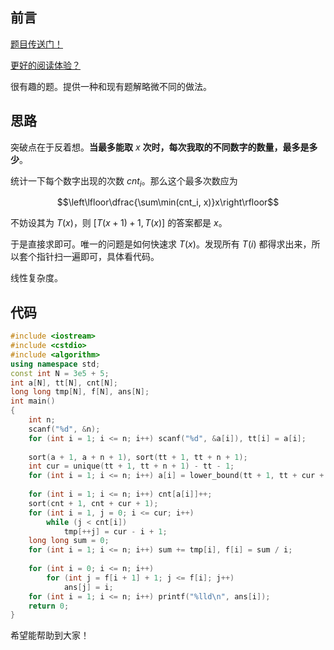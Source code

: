 ## 前言

[题目传送门！](https://www.luogu.com.cn/problem/AT_abc143_f)

[更好的阅读体验？](https://www.cnblogs.com/liangbowen/p/17514668.html)

很有趣的题。提供一种和现有题解略微不同的做法。 

## 思路

突破点在于反着想。**当最多能取** $x$ **次时，每次我取的不同数字的数量，最多是多少**。

统计一下每个数字出现的次数 $cnt_i$。那么这个最多次数应为

$$\left\lfloor\dfrac{\sum\min(cnt_i, x)}x\right\rfloor$$

不妨设其为 $T(x)$，则 $[T(x+1) + 1, T(x)]$ 的答案都是 $x$。

于是直接求即可。唯一的问题是如何快速求 $T(x)$。发现所有 $T(i)$ 都得求出来，所以套个指针扫一遍即可，具体看代码。

线性复杂度。

## 代码

```cpp
#include <iostream>
#include <cstdio>
#include <algorithm>
using namespace std;
const int N = 3e5 + 5;
int a[N], tt[N], cnt[N];
long long tmp[N], f[N], ans[N];
int main()
{
	int n;
	scanf("%d", &n);
	for (int i = 1; i <= n; i++) scanf("%d", &a[i]), tt[i] = a[i];
	
	sort(a + 1, a + n + 1), sort(tt + 1, tt + n + 1);
	int cur = unique(tt + 1, tt + n + 1) - tt - 1;
	for (int i = 1; i <= n; i++) a[i] = lower_bound(tt + 1, tt + cur + 1, a[i]) - tt;
	
	for (int i = 1; i <= n; i++) cnt[a[i]]++;
	sort(cnt + 1, cnt + cur + 1);
	for (int i = 1, j = 0; i <= cur; i++)
		while (j < cnt[i])
			tmp[++j] = cur - i + 1;
	long long sum = 0;
	for (int i = 1; i <= n; i++) sum += tmp[i], f[i] = sum / i;
	
	for (int i = 0; i <= n; i++)
		for (int j = f[i + 1] + 1; j <= f[i]; j++)
			ans[j] = i;
	for (int i = 1; i <= n; i++) printf("%lld\n", ans[i]);
	return 0;
}
```

希望能帮助到大家！